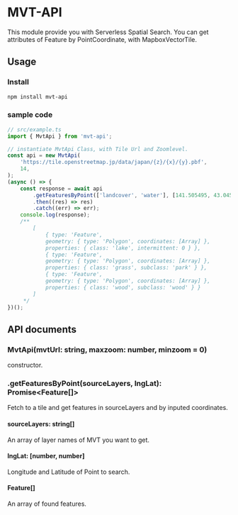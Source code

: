 # MVT-API

This module provide you with Serverless Spatial Search.
You can get attributes of Feature by PointCoordinate, with MapboxVectorTile.

## Usage

### Install

```sh
npm install mvt-api
```

### sample code

```javascript
// src/example.ts
import { MvtApi } from 'mvt-api';

// instantiate MvtApi Class, with Tile Url and Zoomlevel.
const api = new MvtApi(
    'https://tile.openstreetmap.jp/data/japan/{z}/{x}/{y}.pbf',
    14,
);
(async () => {
    const response = await api
        .getFeaturesByPoint(['landcover', 'water'], [141.505495, 43.045269])
        .then((res) => res)
        .catch((err) => err);
    console.log(response);
    /**
        [
            { type: 'Feature',
            geometry: { type: 'Polygon', coordinates: [Array] },
            properties: { class: 'lake', intermittent: 0 } },
            { type: 'Feature',
            geometry: { type: 'Polygon', coordinates: [Array] },
            properties: { class: 'grass', subclass: 'park' } },
            { type: 'Feature',
            geometry: { type: 'Polygon', coordinates: [Array] },
            properties: { class: 'wood', subclass: 'wood' } }
        ]
     */
})();

```

## API documents

### MvtApi(mvtUrl: string, maxzoom: number, minzoom = 0)

constructor.

### .getFeaturesByPoint(sourceLayers, lngLat): Promise<Feature[]>

Fetch to a tile and get features in sourceLayers and by inputed coordinates.

#### sourceLayers: string[]

An array of layer names of MVT you want to get.

#### lngLat: [number, number]

Longitude and Latitude of Point to search.

#### Feature[]

An array of found features.
